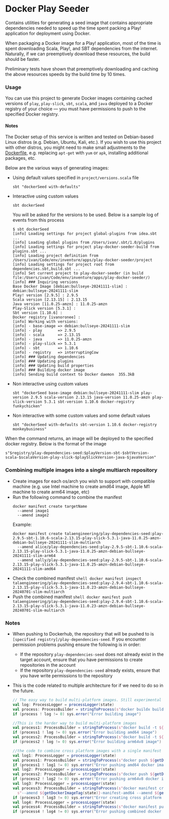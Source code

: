 # Docker Play Seeder

Contains utilities for generating a seed image that contains appropriate dependencies needed to speed up the time
spent packing a Play! application for deployment using Docker.

When packaging a Docker image for a Play! application, most of the time is spent downloading Scala, Play!, and SBT
dependencies from the internet. Naturally, if we can preemptively download these resources, the build should be faster.

Preliminary tests have shown that preemptively downloading and caching the above resources speeds by the build time by
10 times.

### Usage

You can use this project to generate Docker images containing cached versions of `play`, `play-slick`,
`sbt`, `scala`, and `java` deployed to a Docker registry of your choice — you must have permissions to push to the 
specified Docker registry.

#### Notes
The Docker setup of this service is written and tested on Debian-based Linux distros (e.g. Debian, Ubuntu, Kali, etc.).
If you wish to use this project with other distros, you might need to make small adjustments to the 
[Dockerfile](Dockerfile), e.g. replacing `apt-get` with `yum` or `apk`, installing additional packages, etc.

Below are the various ways of generating images:
- Using default values specified in `project/versions.scala` file
  ```shell
  sbt "dockerSeed with-defaults"
  ```

- Interactive using custom values
  ```shell
  sbt dockerSeed
  ```
  
  You will be asked for the versions to be used. Below is a sample log of events from this process
  ``` 
  $ sbt dockerSeed
  [info] Loading settings for project global-plugins from idea.sbt ...
  [info] Loading global plugins from /Users/ivan/.sbt/1.0/plugins
  [info] Loading settings for project play-docker-seeder-build from plugins.sbt ...
  [info] Loading project definition from /Users/ivan/Code/env/inventure/apps/play-docker-seeder/project
  [info] Loading settings for project root from dependencies.sbt,build.sbt ...
  [info] Set current project to play-docker-seeder (in build file:/Users/ivan/Code/env/inventure/apps/play-docker-seeder/)
  [info] ### Inquiring versions
  Base Docker Image [debian:bullseye-20241111-slim] : debian:bullseye-20241111-slim
  Play! version [2.9.5] : 2.9.5
  Scala version [2.13.15] : 2.13.15
  Java version [11.0.25-amzn] : 11.0.25-amzn
  Play-Slick version [5.3.1] :
  Sbt version [1.10.6] :
  Docker registry [ivanoronee] :
  [info] Working with versions:
  [info] - base-image => debian:bullseye-20241111-slim
  [info] - play       => 2.9.5
  [info] - scala      => 2.13.15
  [info] - java       => 11.0.25-amzn
  [info] - play-slick => 5.3.1
  [info] - sbt        => 1.10.6
  [info] - registry   => interruptingCow
  [info] ### Updating dependencies
  [info] ### Updating plugins
  [info] ### Updating build properties
  [info] ### Building docker image
  [info] Sending build context to Docker daemon  355.3kB
  ```
  
- Non interactive using custom values
  ```shell 
  sbt "dockerSeed base-image debian:bullseye-20241111-slim play-version 2.9.5 scala-version 2.13.15 java-version 11.0.25-amzn play-slick-version 5.3.1 sbt-version 1.10.6 docker-registry funkychicken" 
  ```
  
 - Non interactive with some custom values and some default values
   ```shell 
   sbt "dockerSeed with-defaults sbt-version 1.10.6 docker-registry monkeybusiness"
   ``` 
   
 When the command returns, an image will be deployed to the specified docker registry. Below is the format of the image
 ``` 
 s"$registry/play-dependencies-seed:$playVersion-sbt-$sbtVersion-scala-$scalaVersion-play-slick-$playSlickVersion-java-$javaVersion"
 ```

### Combining multiple images into a single multiarch repository
- Create images for each os/arch you wish to support with compatible machine
  (e.g. use Intel machine to create amd64 image, Apple M1 machine to create arm64 image, etc)
- Run the following command to combine the manifest
  ```shell
  docker manifest create targetName
    --amend image1
    --amend image2
  ```
  Example:
  ```shell
  docker manifest create talaengineering/play-dependencies-seed:play-2.9.5-sbt-1.10.6-scala-2.13.15-play-slick-5.3.1-java-11.0.25-amzn-debian-bullseye-20241111-slim-multiarch
    --amend alice/play-dependencies-seed:play-2.9.5-sbt-1.10.6-scala-2.13.15-play-slick-5.3.1-java-11.0.25-amzn-debian-bullseye-20241111-slim-arm64
    --amend sally/play-dependencies-seed:play-2.9.5-sbt-1.10.6-scala-2.13.15-play-slick-5.3.1-java-11.0.25-amzn-debian-bullseye-20241111-slim-amd64
  ```
- Check the combined manifest
  ``shell
  docker manifest inspect talaengineering/play-dependencies-seed:play-2.9.4-sbt-1.10.6-scala-2.13.15-play-slick-5.3.1-java-11.0.23-amzn-debian-bullseye-20240701-slim-multiarch
  ``
- Push the combined manifest
  ``shell
  docker manifest push talaengineering/play-dependencies-seed:play-2.9.4-sbt-1.10.6-scala-2.13.15-play-slick-5.3.1-java-11.0.23-amzn-debian-bullseye-20240701-slim-multiarch
  ``

### Notes
- When pushing to Dockerhub, the repository that will be pushed to is `[specified registry]/play-dependencies-seed`. If
you encounter permission problems pushing ensure the following is in order:
  - If the repository `play-dependencies-seed` does not already exist in the target account, ensure that you have 
permissions to create repositories in the account 
  - If the repository `play-dependencies-seed` already exists, ensure that you have write permissions to the repository

- This is the code related to multiple architecture for if we need to do so in the future.
  ```scala
  // The easy way to build multi-platform images. Still experimental enough it doesn't seem to work for us
  val log: ProcessLogger = processLogger(state)
  val process: ProcessBuilder = stringToProcess(s"docker buildx build --platform linux/arm64/v8,linux/amd64 -t ${getDockerImageTag(state)} .")
  if (process ! log != 0) sys.error("Error building image")
  
  //This is the harder way to build multi-platform images
  val process1: ProcessBuilder = stringToProcess(s"docker build -t ${getDockerImageTag(state)}-manifest-amd64 --build-arg ARCH=amd64/ .")
  if (process1 ! log != 0) sys.error("Error building amd64 image")
  val process2: ProcessBuilder = stringToProcess(s"docker build -t ${getDockerImageTag(state)}-manifest-arm64v8 --build-arg ARCH=arm64v8/ .")
  if (process2 ! log != 0) sys.error("Error building arm64v8 image")
  
  //the code to combine cross platform images with a single manifest
  val log1: ProcessLogger = processLogger(state)
  val process1: ProcessBuilder = stringToProcess(s"docker push ${getDockerImageTag(state)}-manifest-amd64")
  if (process1 ! log1 != 0) sys.error("Error pushing amd64 docker image")
  val log2: ProcessLogger = processLogger(state)
  val process2: ProcessBuilder = stringToProcess(s"docker push ${getDockerImageTag(state)}-manifest-arm64v8")
  if (process2 ! log2 != 0) sys.error("Error pushing arm64v8 docker image")
  val log3: ProcessLogger = processLogger(state)
  val process3: ProcessBuilder = stringToProcess(s"docker manifest create ${getDockerImageTag(state)}-manifest-combined" +
    s"--amend ${getDockerImageTag(state)}-manifest-amd64 --amend ${getDockerImageTag(state)}-manifest-arm64v8")
  if (process3 ! log3 != 0) sys.error("Error creating cross platform manifest")
  val log4: ProcessLogger = processLogger(state)
  val process4: ProcessBuilder = stringToProcess(s"docker manifest push ${getDockerImageTag(state)}-manifest-combined")
  if (process4 ! log4 != 0) sys.error("Error pushing combined docker manifest")
  ```
